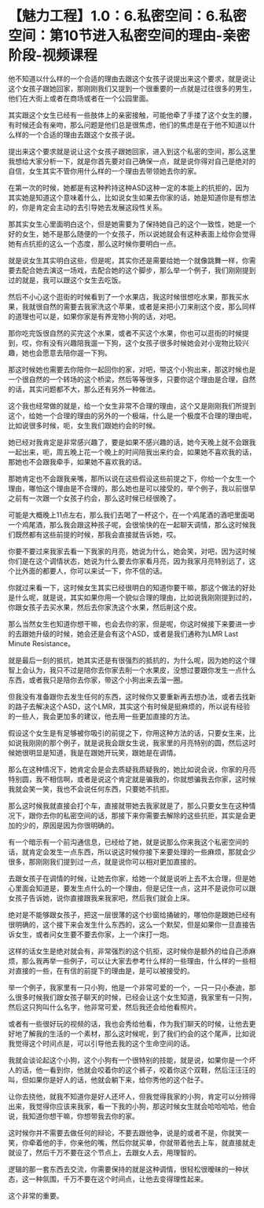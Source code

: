 # 【魅力工程】1.0：6.私密空间：6.私密空间：第10节进入私密空间的理由-亲密阶段-视频课程

他不知道以什么样的一个合适的理由去跟这个女孩子说提出来这个要求，就是说让这个女孩子跟她回家，那刚刚我们又提到一个很重要的一点就是过往很多的男生，他们在大街上或者在商场或者在一个公园里面。

其实跟这个女生已经有一些肢体上的亲密接触，可能他牵了手搂了这个女生的腰，有时候还会有亲吻，那么问题是他们总是很焦虑，他们的焦虑是在于他不知道以什么样的一个合适的理由去跟这个女孩子说。

提出来这个要求就是说让这个女孩子跟她回家，进入到这个私密的空间，那么这里我想给大家分析一下，就是你首先要对自己确保一点，就是说你得对自己是绝对的自信，女生其实不管你用什么样的一个理由去带领她去你的家。

在第一次的时候，她都是有这种矜持这种ASD这种一定的本能上的抗拒的，因为其实她是知道这个意味着什么，比如说女生如果去你家的话，她是知道你是有想法的，你是肯定会主动的去引导她去发展这段性关系。

那其实女生心里面明白这个，但是她需要为了保持她自己的这个一致性，她是一个好的女生，她不是那么随便的一个女孩子，所以说她就会有这种表面上给你会觉得她有点抗拒的这么一个态度，那么这时候你要明白一点。

就是说女生其实明白这些，但是呢，其实你还是需要给她一个就像跳舞一样，你需要去配合她去演这一场戏，去配合她的这个脚步，那么举一个例子，我们刚刚提到过的就是，我可以跟这个女生去吃饭。

然后不小心这个逛街的时候看到了一个水果店，我这时候很想吃水果，那我买水果，我就很自然的需要去我家洗这个苹果，或者是来把小刀来削这个皮，那么同样的道理也可以是，如果你家是有养宠物小狗的话，对吧。

那你吃完饭很自然的买完这个水果，或者不买这个水果，你也可以逛街的时候提到，哎，你有没有兴趣陪我遛一下狗，这个女孩子很多时候她会对小宠物比较兴趣，她也会愿意去陪你遛一下狗。

那这时候她也需要去你陪你一起回你的家，对吧，带这个小狗出来，那这时候也是一个很自然的一个转场的这个桥梁，然后等等很多，只要你这个理由是合理，自然的话，其实问题都不大，那么还有另外一种做法。

这个我也经常做的就是，给一个女生非常不合理的理由，这个又是刚刚我们所提到这个，给她一个合理的理由的另外的一个极端，什么是一个极度不合理的理由呢，比如说很多时候，呃，女生我们跟她约会的时候。

她已经对我肯定是非常感兴趣了，要是如果不感兴趣的话，她今天晚上就不会跟我一起出来，呃，周五晚上花一个晚上的时间陪我出来约会，如果她不喜欢我的话，那她也不会跟我牵手，如果她不喜欢我的话。

那她肯定也不会跟我亲嘴，那所以说在这些假设这些前提之下，你给一个女生一个理由，哪怕这个理由是不合理的，那么她也是可以接受的，举个例子，我以前很早之前有一次跟一个女孩子约会，那么这时候已经很晚了。

可能是大概晚上11点左右，那么我们去喝了一杯这个，在一个鸡尾酒的酒吧里面喝一个鸡尾酒，那么我会跟这种孩子呢，会很愉快的在一起聊天调情，那么这时候我们既然都有这些前提的时候，那我会直接就告诉她，哎。

你要不要过来我家去看一下我家的月亮，她说为什么，她会笑，对吧，因为这时候你们是在这个调情状态，她说为什么要去你家看月亮，因为我家月亮特别远了，这个比外面的都要人，你可以来试一下，你不信的话。

你就过来看一下，这时候女生其实已经很明白的知道你要干嘛，那这个做法的好处是什么呢，就是说，其实如果你用一个貌似合理的理由，比如说我刚刚提到过的，你跟女孩子去买水果，然后去你家洗这个水果，然后削这个皮。

那么当然女生也知道你想干嘛，也会去你的家，但是呢，你这时候接下来要进一步的去跟她升级的时候，她会还是会有这个ASD，或者是我们通称为LMR Last Minute Resistance。

就是最后一刻的抵抗，她其实还是有很强烈的抵抗的，为什么呢，因为她的这个理智上会认为，我只不过是陪你去你家去削一个水果皮，没想过要跟你发生一点什么东西，或者我只是陪你去你家，带这个小狗出来去溜一圈。

但我没有准备跟你去发生任何的东西，这时候你又要重新再去想办法，或者去找新的路子去解决这个ASD，这个LMR，其实这个有时候是挺麻烦的，所以说有经验的一些人，我会更加多的建议，他去用一些更加直接的方法。

假设这个女生是有足够被你吸引的前提之下，你用这种方法的话，只要女生来，比如说我刚刚的那个例子，就是说我会跟女生说，我家里的月亮特别的圆，然后这时候她很明显是知道，我是在跟她开玩笑，跟她是在调情。

那么在这种情况下，她肯定会是会去质疑我质疑我的，她比如说会说，你家的月亮特别圆，我不相信啊，或者是说这个肯定就是骗我的，你就想骗我去你家，这时候我就会笑一笑，我也不会说任何东西，只要她不抗拒。

那么这时候我就直接会打个车，直接就带她去我家就是了，那么只要女生在这种情况下，跟你去你的私密空间的话，那接下来你需要去解除的这些抗拒，其实是会更加的少的，原因是因为你很明确的。

有一个暗示有一个前沟通信息，已经给了她，就是说那么你来我这个私密空间的话，就肯定会发生一点东西，所以说这时候你接下来要处理的一些麻烦，那就会少很多，那刚刚我们提到过一点，就是说你可以相对更加直接的。

去跟女孩子在调情的时候，让她去你家，给她一个就是说听上去不太合理，但是她心里面会知道是，要发生点什么的一个理由，但是记住一点，这并不是说你可以跟女孩子告诉她，说你直接跟我来我家吧，然后我们就会上床。

绝对是不能够跟女孩子，把这一层很薄的这个纱窗给捅破的，哪怕你是跟她已经有很明确的，这个接下来会发生什么东西的，这么一个默契，但是如果你一旦直接告诉女生，或者问女生要不要去你家，上一个床打一炮。

这样的话女生是绝对就会有，非常强烈的这个抗拒，这时候你是额外的给自己添麻烦，那么我再举一些例子，可以让大家去参考什么样的一些理由，什么样的一些相对直接的一些，在有信的前提下的理由是，是可以被接受的。

举一个例子，我家里有一只小狗，他是一个非常可爱的一个，一只一只小泰迪，那么很多时候我们跟女孩子聊天的时候，已经会让这个女生知道，我家里有一只狗，然后这只狗叫什么名字，他非常可爱，然后我还会给他看照片。

或者有一些很好玩的视频的话，我也会秀给他看，作为我们聊天的时候，让他去更好地了解我的生活的一个素材，那么这时候呢，到了我们约会的这个尾声，比如说我觉得这个时间点是，可以引导他去我的这个生命空间的话。

我就会谈论起这个小狗，这个小狗有一个很特别的技能，就是说，如果你是一个坏人的话，他一看到你，他就会咬着你的这个裤子，咬着你这个双鞋，然后汪汪汪的叫，但如果你是好人的话，他就会躺下来，给你秀他的这个肚子。

让你去挠他，就我不知道你是好人还坏人，但我觉得我家的小狗，肯定可以分辨得出来，我觉得你应该来我家，看一下我的小狗，那这时候女生就会哈哈哈哈，他会说，我知道你想干嘛，你想带我去你的家。

这时候你并不需要去做任何的辩论，不要去跟他争，说是的或者不是，你就笑一笑，你牵着他的手，你亲他的嘴，然后你就买单，你就带着他去上车，就直接就走就设了，然后千万不要在这个节点上，去跟女人去，用理智的。

逻辑的那一套东西去交流，你需要保持的就是这种调情，很轻松很暧昧的一种状态，这一种氛围，千万不要在这个时间点，让他去变得理性起来。

这个非常的重要。